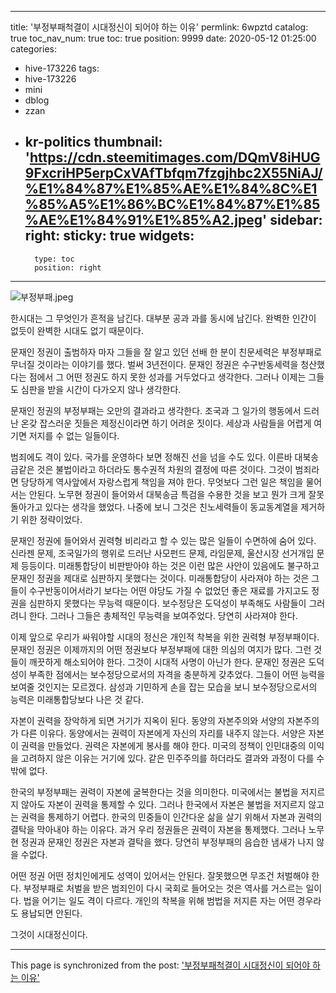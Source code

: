 
---
title: '부정부패척결이 시대정신이 되어야 하는 이유'
permlink: 6wpztd
catalog: true
toc_nav_num: true
toc: true
position: 9999
date: 2020-05-12 01:25:00
categories:
- hive-173226
tags:
- hive-173226
- mini
- dblog
- zzan
- kr-politics
thumbnail: 'https://cdn.steemitimages.com/DQmV8iHUG9FxcriHP5erpCxVAfTbfqm7fzgjhbc2X55NiAJ/%E1%84%87%E1%85%AE%E1%84%8C%E1%85%A5%E1%86%BC%E1%84%87%E1%85%AE%E1%84%91%E1%85%A2.jpeg'
sidebar:
    right:
        sticky: true
widgets:
    -
        type: toc
        position: right
---


![부정부패.jpeg](https://cdn.steemitimages.com/DQmV8iHUG9FxcriHP5erpCxVAfTbfqm7fzgjhbc2X55NiAJ/%E1%84%87%E1%85%AE%E1%84%8C%E1%85%A5%E1%86%BC%E1%84%87%E1%85%AE%E1%84%91%E1%85%A2.jpeg)


한시대는 그 무엇인가 흔적을 남긴다. 대부분 공과 과를 동시에 남긴다. 완벽한 인간이 없듯이 완벽한 시대도 없기 때문이다.

문재인 정권이 출범하자 마자 그들을 잘 알고 있던 선배 한 분이 친문세력은 부정부패로 무너질 것이라는 이야기를 했다. 벌써 3년전이다. 문재인 정권은 수구반동세력을 청산했다는 점에서 그 어떤 정권도 하지 못한 성과를 거두었다고 생각한다. 그러나 이제는 그들도 심판을 받을 시간이 다가오지 않나 생각한다.

문재인 정권의 부정부패는 오만의 결과라고 생각한다. 조국과 그 일가의 행동에서 드러난 온갖 잡스러운 짓들은 제정신이라면 하기 어려운 짓이다. 세상과 사람들을 어렵게 여기면 저지를 수 없는 일들이다. 

범죄에도 격이 있다. 국가를 운영하다 보면 정해진 선을 넘을 수도 있다. 이른바 대북송금같은 것은 불법이라고 하더라도 통수권적 차원의 결정에 따른 것이다. 그것이 범죄라면 당당하게 역사앞에서 자랑스럽게 책임을 져야 한다. 무엇보다 그런 일은 책임을 물어서는 안된다. 노무현 정권이 들어와서 대북송금 특검을 수용한 것을 보고 뭔가 크게 잘못돌아가고 있다는 생각을 했었다. 나중에 보니 그것은 친노세력들이 동교동계열을 제거하기 위한 정략이었다.

문재인 정권에 들어와서 권력형 비리라고 할 수 있는 많은 일들이 수면하에 숨어 있다. 신라젠 문제, 조국일가의 행위로 드러난 사모펀드 문제, 라임문제, 울산시장 선거개입 문제 등등이다. 미래통합당이 비판받아야 하는 것은 이런 많은 사안이 있음에도 불구하고 문재인 정권을 제대로 심판하지 못했다는 것이다. 미래통합당이 사라져야 하는 것은 그들이 수구반동이어서라기 보다는 어떤 야당도 가질 수 없었던 좋은 재료를 가지고도 정권을 심판하지 못했다는 무능력 때문이다. 보수정당은 도덕성이 부족해도 사람들이 그러려니 한다. 그러나 그들은 총체적인 무능력을 보여주었다. 당연히 사라져야 한다.

이제 앞으로 우리가 싸워야할 시대의 정신은 개인적 착복을 위한 권력형 부정부패이다. 문재인 정권은 이제까지의 어떤 정권보다 부정부패에 대한 의심의 여지가 많다. 그런 것들이 깨끗하게 해소되어야 한다. 그것이 시대적 사명이 아닌가 한다. 문재인 정권은 도덕성이 부족한 점에서는 보수정당으로서의 자격을 충분하게 갖추었다. 그들이 어떤 능력을 보여줄 것인지는 모르겠다. 삼성과 기민하게 손을 잡는 모습을 보니 보수정당으로서의 능력은 미래통합당보다 나은 것 같다.

자본이 권력을 장악하게 되면 거기가 지옥이 된다. 동양의 자본주의와 서양의 자본주의가 다른 이유다. 동양에서는 권력이 자본에게 자신의 자리를 내주지 않는다. 서양은 자본이 권력을 만들었다. 권력은 자본에게 봉사를 해야 한다. 미국의 정책이 인민대중의 이익을 고려하지 않은 이유는 거기에 있다. 같은 민주주의를 하더라도 결과와 과정이 다를 수 밖에 없다.

한국의 부정부패는 권력이 자본에 굴복한다는 것을 의미한다. 미국에서는 불법을 저지르지 않아도 자본이 권력을 통제할 수 있다. 그러나 한국에서 자본은 불법을 저지르지 않고는 권력을 통제하기 어렵다. 한국의 민중들이 인간다운 삶을 살기 위해서 자본과 권력의 결탁을 막아내야 하는 이유다. 과거 우리 정권들은 권력이 자본을 통제했다. 그러나 노무현 정권과 문재인 정권은 자본과 결탁을 했다. 당연히 부정부패의 음습한 냄새가 나지 않을 수없다.

어떤 정권 어떤 정치인에게도 성역이 있어서는 안된다. 잘못했으면 무조건 처벌해야 한다. 부정부패로 처벌을 받은 범죄인이 다시 국회로 들어오는 것은 역사를 거스르는 일이다. 법을 어기는 일도 격이 다르다. 개인의 착복을 위해 범법을 저지른 자는 어떤 경우라도 용납되면 안된다.

그것이 시대정신이다.

- - -

This page is synchronized from the post: ['부정부패척결이 시대정신이 되어야 하는 이유'](https://steemit.com/@oldstone/6wpztd)
